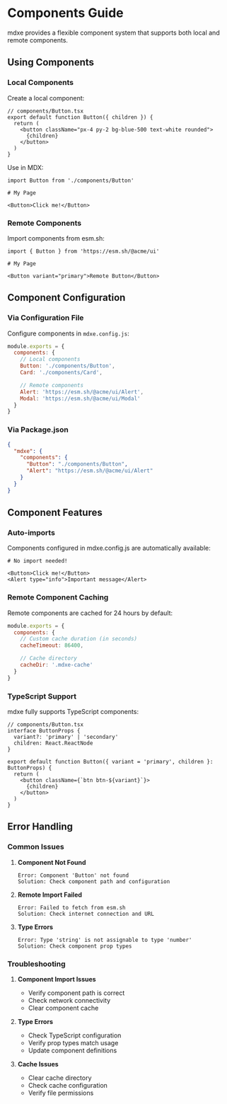 # Components Guide

mdxe provides a flexible component system that supports both local and remote components.

## Using Components

### Local Components

Create a local component:

```tsx
// components/Button.tsx
export default function Button({ children }) {
  return (
    <button className="px-4 py-2 bg-blue-500 text-white rounded">
      {children}
    </button>
  )
}
```

Use in MDX:

```mdx
import Button from './components/Button'

# My Page

<Button>Click me!</Button>
```

### Remote Components

Import components from esm.sh:

```mdx
import { Button } from 'https://esm.sh/@acme/ui'

# My Page

<Button variant="primary">Remote Button</Button>
```

## Component Configuration

### Via Configuration File

Configure components in `mdxe.config.js`:

```javascript
module.exports = {
  components: {
    // Local components
    Button: './components/Button',
    Card: './components/Card',

    // Remote components
    Alert: 'https://esm.sh/@acme/ui/Alert',
    Modal: 'https://esm.sh/@acme/ui/Modal'
  }
}
```

### Via Package.json

```json
{
  "mdxe": {
    "components": {
      "Button": "./components/Button",
      "Alert": "https://esm.sh/@acme/ui/Alert"
    }
  }
}
```

## Component Features

### Auto-imports

Components configured in mdxe.config.js are automatically available:

```mdx
# No import needed!

<Button>Click me!</Button>
<Alert type="info">Important message</Alert>
```

### Remote Component Caching

Remote components are cached for 24 hours by default:

```javascript
module.exports = {
  components: {
    // Custom cache duration (in seconds)
    cacheTimeout: 86400,

    // Cache directory
    cacheDir: '.mdxe-cache'
  }
}
```

### TypeScript Support

mdxe fully supports TypeScript components:

```tsx
// components/Button.tsx
interface ButtonProps {
  variant?: 'primary' | 'secondary'
  children: React.ReactNode
}

export default function Button({ variant = 'primary', children }: ButtonProps) {
  return (
    <button className={`btn btn-${variant}`}>
      {children}
    </button>
  )
}
```

## Error Handling

### Common Issues

1. **Component Not Found**
   ```
   Error: Component 'Button' not found
   Solution: Check component path and configuration
   ```

2. **Remote Import Failed**
   ```
   Error: Failed to fetch from esm.sh
   Solution: Check internet connection and URL
   ```

3. **Type Errors**
   ```
   Error: Type 'string' is not assignable to type 'number'
   Solution: Check component prop types
   ```

### Troubleshooting

1. **Component Import Issues**
   - Verify component path is correct
   - Check network connectivity
   - Clear component cache

2. **Type Errors**
   - Check TypeScript configuration
   - Verify prop types match usage
   - Update component definitions

3. **Cache Issues**
   - Clear cache directory
   - Check cache configuration
   - Verify file permissions
